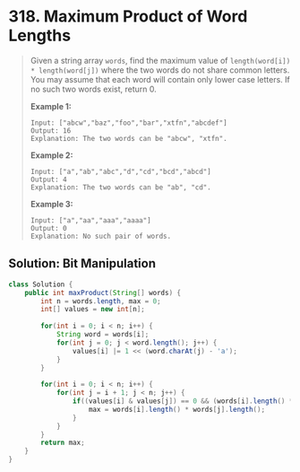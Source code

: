 # 318. Maximum Product of Word Lengths

> Given a string array `words`, find the maximum value of `length(word[i]) * length(word[j])` where the two words do not share common letters. You may assume that each word will contain only lower case letters. If no such two words exist, return 0.
>
> **Example 1:**
>
> ```text
> Input: ["abcw","baz","foo","bar","xtfn","abcdef"]
> Output: 16 
> Explanation: The two words can be "abcw", "xtfn".
> ```
>
> **Example 2:**
>
> ```text
> Input: ["a","ab","abc","d","cd","bcd","abcd"]
> Output: 4 
> Explanation: The two words can be "ab", "cd".
> ```
>
> **Example 3:**
>
> ```text
> Input: ["a","aa","aaa","aaaa"]
> Output: 0 
> Explanation: No such pair of words.
> ```

## Solution: Bit Manipulation

```java
class Solution {
    public int maxProduct(String[] words) {
        int n = words.length, max = 0;
        int[] values = new int[n];
    
        for(int i = 0; i < n; i++) {
            String word = words[i];
            for(int j = 0; j < word.length(); j++) {
                values[i] |= 1 << (word.charAt(j) - 'a');
            }
        }
        
        for(int i = 0; i < n; i++) {
            for(int j = i + 1; j < n; j++) {
                if((values[i] & values[j]) == 0 && (words[i].length() * words[j].length() > max)) {
                    max = words[i].length() * words[j].length();
                }
            }
        }
        return max;   
    }           
}
```

